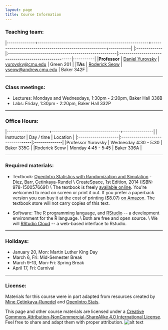 ```yaml
---
layout: page
title: Course Information
---
```


### Teaching team:

|--------------+-------------------------------------------------------+-------------------------------------------------------+-----------|
|:-------------|:------------------------------------------------------|:------------------------------------------------------|:----------|
|**Professor** | [Daniel Yurovsky](https://www.danyurovsky.com)      | [yurovsky@cmu.edu](mailto:yurovsky@cmu.edu) | Green 201 |
|**TAs**       | [Roderick Seow](http://www.cnbc.cmu.edu/cnbc-directory/name/roderick-seow/)         | [yseow@andrew.cmu.edu](yseow@andrew.cmu.edu) | Baker 342F |


* * *

### Class meetings:
* Lectures: Mondays and Wednesdays, 1:30pm - 2:20pm, 	Baker Hall 336B
* Labs: Friday, 1:30pm - 2:20pm, Baker Hall 332P

* * *

### <a name="oh"></a>Office Hours:

|---------------------+----------------------------------+---------------|
| Instructor          | Day / time                       | Location      |
|:--------------------|:---------------------------------|:--------------|
|Professor Yurovsky   | Wednesday 4:30 - 5:30            | Baker 335C    |
|Roderick Seow        | Monday 4:45 - 5:45               | Baker 336A    |


* * *

### Required materials:

* Textbook: [OpenIntro Statistics with Randomization and Simulation](https://www.openintro.org/stat/textbook.php?stat_book=isrs) - Diez, Barr, Çetinkaya-Rundel \\
   CreateSpace, 1st Edition, 2014 (ISBN: 978-1500576691) \\
The textbook is freely [available online](https://drive.google.com/file/d/0B-DHaDEbiOGkRHNndUlBaHVmaGM/edit). You're welcomed to read on screen or print it out. If you prefer a paperback version you can buy it at the cost of printing ($8.07) [on Amazon](https://www.amazon.com/Introductory-Statistics-Randomization-Simulation-David/dp/1500576697/ref=as_li_ss_tl?keywords=openintro&qid=1577830278&sr=8-6&linkCode=sl1&tag=openintroorg-20&linkId=f2909ec3dacccff4bb1b7a55bf27de5c&language=en_US). The textbook store will not carry copies of this text.

* Software: The [R](https://cloud.r-project.org/) programming language, and [RStudio](https://www.rstudio.com/products/RStudio/) -- a development environment for the R language. \\
	Both are free and open source. \\
  We will [RStudio Cloud](https://rstudio.cloud/) -- a web-based interface to Rstudio.

* * *

### Holidays:

* January 20, Mon: Martin Luther King Day
* March 6, Fri: Mid-Semester Break
* March 9-13, Mon-Fri: Spring Break
* April 17, Fri: Carnival

***

### License:

Materials for this course were in part adapted from resources created by [Mine Çetinkaya-Runedel](http://www2.stat.duke.edu/~mc301/) and [OpenIntro Stats](https://www.openintro.org/).

This page and other course materials are licensed under a [Creative Commons Attribution-NonCommercial-ShareAlike 4.0 International License](https://creativecommons.org/licenses/by-nc-sa/4.0/). Feel free to share and adapt them with proper attribution. ![alt text](https://i.creativecommons.org/l/by-nc-sa/4.0/88x31.png "Creative Commons License")
